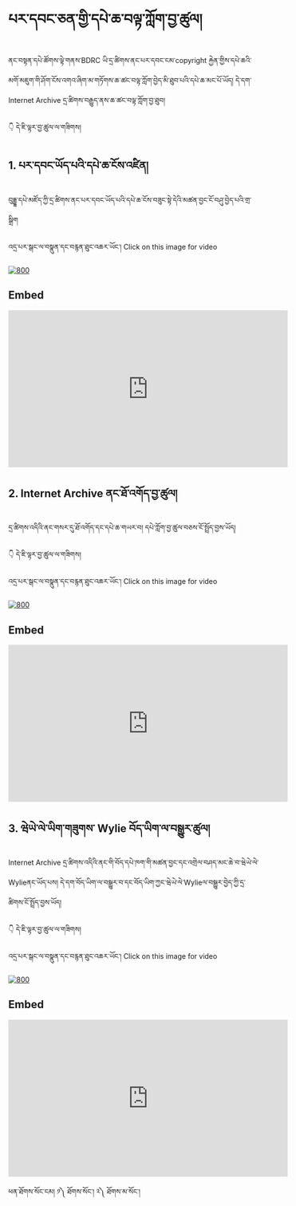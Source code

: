 # པར་དབང་ཅན་གྱི་དཔེ་ཆ་བལྟ་ཀློག་བྱ་ཚུལ།

ནང་བསྟན་དཔེ་ཚོགས་ལྟེ་གནས་BDRC ཡི་དྲ་ཚིགས་ནང་པར་དབང་ངམ་copyright རྐྱེན་གྱིས་དཔེ་ཆའི་མགོ་མཇུག་གི་ཤོག་ངོས་འགའ་ཞིག་མ་གཏོགས་ཆ་ཚང་བལྟ་ཀློག་བྱེད་མི་ཐུབ་པའི་དཔེ་ཆ་མང་པོ་ཡོད། དེ་དག་ Internet Archive དྲ་ཚིགས་བརྒྱུད་ནས་ཆ་ཚང་བལྟ་ཀློག་བྱ་ཐུབ།

👇 དེ་ཇི་ལྟར་བྱ་ཚུལ་ལ་གཟིགས།

## 1. པར་དབང་ཡོད་པའི་དཔེ་ཆ་ངོས་འཛིན།

བུདྡྷ་དཔེ་མཛོད་ཀྱི་དྲ་ཚིགས་ནང་པར་དབང་ཡོད་པའི་དཔེ་ཆ་ངོས་བཟུང་སྟེ་དེའི་མཚན་བྱང་ངོ་བཤུ་བྱེད་པའི་གྲ་སྒྲིག

འདྲ་པར་སྒང་ལ་བསྣུན་དང་བརྙན་ཐུང་འཆར་ཡོང་། Click on this image for video

[![800](https://user-images.githubusercontent.com/28945342/229060395-e772e856-90ac-48f9-816f-34fd0a2344ac.png)](https://youtu.be/tPVs9WHl3Bg)

## Embed
<iframe width="560" height="315" src="https://www.youtube.com/embed/tPVs9WHl3Bg" title="YouTube video player" frameborder="0" allow="accelerometer; autoplay; clipboard-write; encrypted-media; gyroscope; picture-in-picture; web-share" allowfullscreen></iframe>

## 2. Internet Archive ནང་ཐོ་འགོད་བྱ་ཚུལ།

དྲ་ཚིགས་འདིའི་ནང་གསར་དུ་ཐོ་འགོད་དང་དཔེ་ཆ་གཡར་བ། དཔེ་ཀློག་བྱ་ཚུལ་བཅས་ངོ་སྤྲོད་བྱས་ཡོད།

👇 དེ་ཇི་ལྟར་བྱ་ཚུལ་ལ་གཟིགས།

འདྲ་པར་སྒང་ལ་བསྣུན་དང་བརྙན་ཐུང་འཆར་ཡོང་། Click on this image for video

[![800](https://user-images.githubusercontent.com/28945342/229058595-503ad7c8-b238-4943-a2c3-1818d90ae14d.png)](https://youtu.be/6Mah2K17FI4)

## Embed
<iframe width="560" height="315" src="https://www.youtube.com/embed/6Mah2K17FI4" title="YouTube video player" frameborder="0" allow="accelerometer; autoplay; clipboard-write; encrypted-media; gyroscope; picture-in-picture; web-share" allowfullscreen></iframe>

## 3. ཝེཡེ་ལེ་ཡིག་གཟུགས་ Wylie བོད་ཡིག་ལ་བསྒྱུར་ཚུལ།

Internet Archive དྲ་ཚིགས་འདིའི་ནང་གི་བོད་དཔེ་ཁག་གི་མཚན་བྱང་དང་འགྲེལ་བཤད་མང་ཆེ་བ་ཝེཡེ་ལེ་Wylieནང་ཡོད་པས། དེ་དག་བོད་ཡིག་ལ་བསྒྱུར་བ་དང་བོད་ཡིག་ཀྱང་ཝེཡེ་ལེ་Wylieལ་བསྒྱུར་བྱེད་ཀྱི་དྲ་ཚིགས་ངོ་སྤྲོད་བྱས་ཡོད།

👇 དེ་ཇི་ལྟར་བྱ་ཚུལ་ལ་གཟིགས།

འདྲ་པར་སྒང་ལ་བསྣུན་དང་བརྙན་ཐུང་འཆར་ཡོང་། Click on this image for video

[![800](https://user-images.githubusercontent.com/28945342/229064158-7221ca0f-02c8-4111-82ab-e34aea32abfe.png)](https://youtu.be/oUszPfo7MUc)

## Embed
<iframe width="560" height="315" src="https://www.youtube.com/embed/oUszPfo7MUc" title="YouTube video player" frameborder="0" allow="accelerometer; autoplay; clipboard-write; encrypted-media; gyroscope; picture-in-picture; web-share" allowfullscreen></iframe>

ཕན་ཐོགས་སོང་ངམ། ༡༽ ཐོགས་སོང་། ༢༽ ཐོགས་མ་སོང་།
